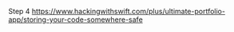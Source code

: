 
Step 4
    https://www.hackingwithswift.com/plus/ultimate-portfolio-app/storing-your-code-somewhere-safe

